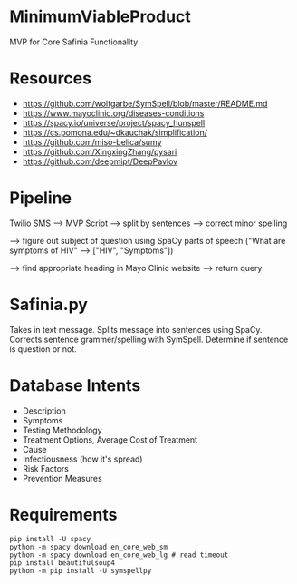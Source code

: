 # MinimumViableProduct
MVP for Core Safinia Functionality

# Resources

- https://github.com/wolfgarbe/SymSpell/blob/master/README.md
- https://www.mayoclinic.org/diseases-conditions
- https://spacy.io/universe/project/spacy_hunspell
- https://cs.pomona.edu/~dkauchak/simplification/
- https://github.com/miso-belica/sumy
- https://github.com/XingxingZhang/pysari
- https://github.com/deepmipt/DeepPavlov

# Pipeline

Twilio SMS --> MVP Script --> split by sentences --> correct minor spelling

--> figure out subject of question using SpaCy parts of speech ("What are symptoms of HIV" --> ["HIV", "Symptoms"])

--> find appropriate heading in Mayo Clinic website --> return query

# Safinia.py

Takes in text message. Splits message into sentences using SpaCy. Corrects sentence grammer/spelling with SymSpell. Determine if sentence is question or not.

# Database Intents

- Description
- Symptoms
- Testing Methodology
- Treatment Options, Average Cost of Treatment
- Cause
- Infectiousness (how it's spread)
- Risk Factors
- Prevention Measures

# Requirements

    pip install -U spacy
    python -m spacy download en_core_web_sm
    python -m spacy download en_core_web_lg # read timeout
    pip install beautifulsoup4
    python -m pip install -U symspellpy
